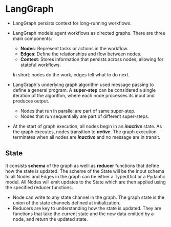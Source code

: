 # LangGraph

- LangGraph persists context for long-running workflows.

- LangGraph models agent workflows as directed graphs. There are three main components:

  - **Nodes**: Represent tasks or actions in the workflow.
  - **Edges**: Define the relationships and flow between nodes.
  - **Context**: Stores information that persists across nodes, allowing for stateful workflows.

  In short: nodes do the work, edges tell what to do next.

- LangGraph's underlying graph algorithm used message passing to define a general program. A **super-step** can be considered a single iteration of the algorithm, where each node processes its input and produces output.

  - Nodes that run in parallel are part of same super-step.
  - Nodes that run sequentially are part of different super-steps.

- At the start of graph execution, all nodes begin in an **_inactive_** state. As the graph executes, nodes transition to **_active_**.
  The graph execution terminates when all nodes are **_inactive_** and no message are in transit.

## State

It consists **schema** of the graph as welll as **reducer** functions that define how the state is updated.
The scheme of the State will be the input schema to all Nodes and Edges in the graph can be either a TypedDict or a Pydantic model. All Nodes will emit
updates to the State which are then applied using the specified reducer functions.

- Node can write to any state channel in the graph. The graph state is the union of the state channels defined at initialization.
- Reducers are key to understanding how the state is updated. They are functions that take the current state and the new data emitted by a node, and return the updated state.
